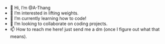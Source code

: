 - 👋 Hi, I’m @A-Thang
- 👀 I’m interested in lifting weights. 
- 🌱 I’m currently learning how to code! 
- 💞️ I’m looking to collaborate on coding projects. 
- 📫 How to reach me here! just send me a dm (once I figure out what that means). 

<!---
A-Thang/A-Thang is a ✨ special ✨ repository because its `README.md` (this file) appears on your GitHub profile.
You can click the Preview link to take a look at your changes.
--->
